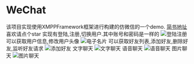# WeChat
该项目实现使用XMPPFramework框架进行构建的仿微信的一个demo.
[简书地址](https://www.jianshu.com/p/94b138362173)
喜欢请点个star
实现有登陆,注册,切换用户.其中账号和密码是一样的
![登陆注册](http://git.oschina.net/uploads/images/2016/0822/142238_02a1d0f3_763071.gif "登陆注册")
可以获取用户信息,修改用户头像
![电子名片](http://git.oschina.net/uploads/images/2016/0822/142604_f9bb625d_763071.gif "电子名片")
可以获取好友列表,添加好友,删除好友,监听好友请求
![添加好友](http://git.oschina.net/uploads/images/2016/0822/142443_41de5c03_763071.gif "添加好友")
文字聊天
![文字聊天](http://git.oschina.net/uploads/images/2016/0822/152127_ef81b49e_763071.gif "文字聊天")
语音聊天
![语音聊天](http://git.oschina.net/uploads/images/2016/0822/152204_4f72320c_763071.gif "语音聊天")
图片聊天
![图片聊天](http://git.oschina.net/uploads/images/2016/0822/152149_70a758f0_763071.gif "图片聊天")

